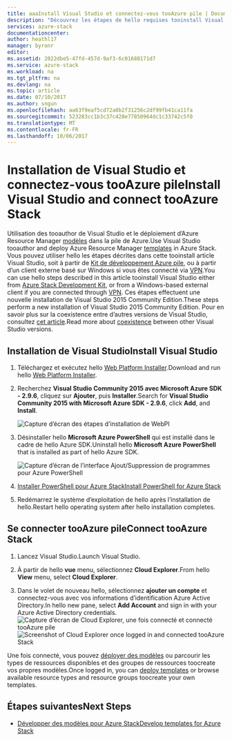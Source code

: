 ```yaml
---
title: aaaInstall Visual Studio et connectez-vous tooAzure pile | Documents Microsoft
description: "Découvrez les étapes de hello requises tooinstall Visual Studio et connectez-vous tooAzure pile"
services: azure-stack
documentationcenter: 
author: heathl17
manager: byronr
editor: 
ms.assetid: 2022dbe5-47fd-457d-9af3-6c01688171d7
ms.service: azure-stack
ms.workload: na
ms.tgt_pltfrm: na
ms.devlang: na
ms.topic: article
ms.date: 07/10/2017
ms.author: sngun
ms.openlocfilehash: aa63f9eaf5cd72a0b2f31256c2df99fb41ca11fa
ms.sourcegitcommit: 523283cc1b3c37c428e77850964dc1c33742c5f0
ms.translationtype: MT
ms.contentlocale: fr-FR
ms.lasthandoff: 10/06/2017
---
```

# <a name="install-visual-studio-and-connect-tooazure-stack"></a><span data-ttu-id="b0017-103">Installation de Visual Studio et connectez-vous tooAzure pile</span><span class="sxs-lookup"><span data-stu-id="b0017-103">Install Visual Studio and connect tooAzure Stack</span></span>

<span data-ttu-id="b0017-104">Utilisation des tooauthor de Visual Studio et le déploiement d’Azure Resource Manager [modèles](azure-stack-arm-templates.md) dans la pile de Azure.</span><span class="sxs-lookup"><span data-stu-id="b0017-104">Use Visual Studio tooauthor and deploy Azure Resource Manager [templates](azure-stack-arm-templates.md) in Azure Stack.</span></span> <span data-ttu-id="b0017-105">Vous pouvez utiliser hello les étapes décrites dans cette tooinstall article Visual Studio, soit à partir de [Kit de développement Azure pile](azure-stack-connect-azure-stack.md#connect-to-azure-stack-with-remote-desktop), ou à partir d’un client externe basé sur Windows si vous êtes connecté via [VPN](azure-stack-connect-azure-stack.md#connect-to-azure-stack-with-vpn).</span><span class="sxs-lookup"><span data-stu-id="b0017-105">You can use hello steps described in this article tooinstall Visual Studio either from [Azure Stack Development Kit](azure-stack-connect-azure-stack.md#connect-to-azure-stack-with-remote-desktop), or from a Windows-based external client if you are connected through [VPN](azure-stack-connect-azure-stack.md#connect-to-azure-stack-with-vpn).</span></span> <span data-ttu-id="b0017-106">Ces étapes effectuent une nouvelle installation de Visual Studio 2015 Community Edition.</span><span class="sxs-lookup"><span data-stu-id="b0017-106">These steps perform a new installation of Visual Studio 2015 Community Edition.</span></span> <span data-ttu-id="b0017-107">Pour en savoir plus sur la coexistence entre d’autres versions de Visual Studio, consultez [cet article](https://msdn.microsoft.com/library/ms246609.aspx).</span><span class="sxs-lookup"><span data-stu-id="b0017-107">Read more about [coexistence](https://msdn.microsoft.com/library/ms246609.aspx) between other Visual Studio versions.</span></span>

## <a name="install-visual-studio"></a><span data-ttu-id="b0017-108">Installation de Visual Studio</span><span class="sxs-lookup"><span data-stu-id="b0017-108">Install Visual Studio</span></span>
1. <span data-ttu-id="b0017-109">Téléchargez et exécutez hello [Web Platform Installer](https://www.microsoft.com/web/downloads/platform.aspx).</span><span class="sxs-lookup"><span data-stu-id="b0017-109">Download and run hello [Web Platform Installer](https://www.microsoft.com/web/downloads/platform.aspx).</span></span>             
2. <span data-ttu-id="b0017-110">Recherchez **Visual Studio Community 2015 avec Microsoft Azure SDK - 2.9.6**, cliquez sur **Ajouter**, puis **Installer**.</span><span class="sxs-lookup"><span data-stu-id="b0017-110">Search for **Visual Studio Community 2015 with Microsoft Azure SDK - 2.9.6**, click **Add**, and **Install**.</span></span>

    ![Capture d’écran des étapes d’installation de WebPI](./media/azure-stack-install-visual-studio/image1.png) 

3. <span data-ttu-id="b0017-112">Désinstaller hello **Microsoft Azure PowerShell** qui est installé dans le cadre de hello Azure SDK.</span><span class="sxs-lookup"><span data-stu-id="b0017-112">Uninstall hello **Microsoft Azure PowerShell** that is installed as part of hello Azure SDK.</span></span>

    ![Capture d’écran de l’interface Ajout/Suppression de programmes pour Azure PowerShell](./media/azure-stack-install-visual-studio/image2.png) 

4. [<span data-ttu-id="b0017-114">Installer PowerShell pour Azure Stack</span><span class="sxs-lookup"><span data-stu-id="b0017-114">Install PowerShell for Azure Stack</span></span>](azure-stack-powershell-install.md)

5. <span data-ttu-id="b0017-115">Redémarrez le système d’exploitation de hello après l’installation de hello.</span><span class="sxs-lookup"><span data-stu-id="b0017-115">Restart hello operating system after hello installation completes.</span></span>

## <a name="connect-tooazure-stack"></a><span data-ttu-id="b0017-116">Se connecter tooAzure pile</span><span class="sxs-lookup"><span data-stu-id="b0017-116">Connect tooAzure Stack</span></span>

1. <span data-ttu-id="b0017-117">Lancez Visual Studio.</span><span class="sxs-lookup"><span data-stu-id="b0017-117">Launch Visual Studio.</span></span>

2. <span data-ttu-id="b0017-118">À partir de hello **vue** menu, sélectionnez **Cloud Explorer**.</span><span class="sxs-lookup"><span data-stu-id="b0017-118">From hello **View** menu, select **Cloud Explorer**.</span></span>

3. <span data-ttu-id="b0017-119">Dans le volet de nouveau hello, sélectionnez **ajouter un compte** et connectez-vous avec vos informations d’identification Azure Active Directory.</span><span class="sxs-lookup"><span data-stu-id="b0017-119">In hello new pane, select **Add Account** and sign in with your Azure Active Directory credentials.</span></span>  
    <span data-ttu-id="b0017-120">![Capture d’écran de Cloud Explorer, une fois connecté et connecté tooAzure pile](./media/azure-stack-install-visual-studio/image6.png)</span><span class="sxs-lookup"><span data-stu-id="b0017-120">![Screenshot of Cloud Explorer once logged in and connected tooAzure Stack](./media/azure-stack-install-visual-studio/image6.png)</span></span>

<span data-ttu-id="b0017-121">Une fois connecté, vous pouvez [déployer des modèles](azure-stack-deploy-template-visual-studio.md) ou parcourir les types de ressources disponibles et des groupes de ressources toocreate vos propres modèles.</span><span class="sxs-lookup"><span data-stu-id="b0017-121">Once logged in, you can [deploy templates](azure-stack-deploy-template-visual-studio.md) or browse available resource types and resource groups toocreate your own templates.</span></span>  

## <a name="next-steps"></a><span data-ttu-id="b0017-122">Étapes suivantes</span><span class="sxs-lookup"><span data-stu-id="b0017-122">Next Steps</span></span>

 - [<span data-ttu-id="b0017-123">Développer des modèles pour Azure Stack</span><span class="sxs-lookup"><span data-stu-id="b0017-123">Develop templates for Azure Stack</span></span>](azure-stack-develop-templates.md)
